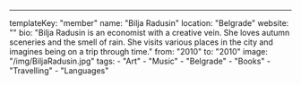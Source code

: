 ---
  templateKey: "member"
  name: "Bilja Radusin"
  location: "Belgrade"
  website: ""
  bio: "Bilja Radusin is an economist with a creative vein. She loves autumn sceneries and the smell of rain. She visits various places in the city and imagines being on a trip through time."
  from: "2010"
  to: "2010"
  image: "/img/BiljaRadusin.jpg"
  tags: 
    - "Art"
    - "Music"
    - "Belgrade"
    - "Books"
    - "Travelling"
    - "Languages"
